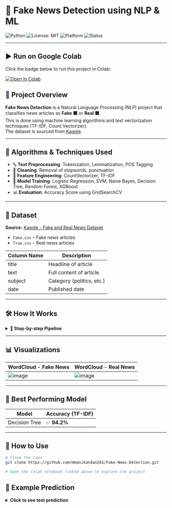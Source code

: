 # 📰 Fake News Detection using NLP & ML

![Python](https://img.shields.io/badge/Python-3.10-blue?logo=python)
![License: MIT](https://img.shields.io/badge/License-MIT-yellow.svg)
![Platform](https://img.shields.io/badge/Platform-Colab-green?logo=googlecolab)
![Status](https://img.shields.io/badge/Status-Completed-brightgreen)

---

## ▶️ Run on Google Colab

Click the badge below to run this project in Colab:

[![Open In Colab](https://colab.research.google.com/assets/colab-badge.svg)](https://colab.research.google.com/drive/1eErFvKMsueFHUFQCk__tDqyF-Bcf8-Xh?usp=sharing)


## 📌 Project Overview

**Fake News Detection** is a Natural Language Processing (NLP) project that classifies news articles as **Fake 🟥** or **Real 🟩**.  
This is done using machine learning algorithms and text vectorization techniques (TF-IDF, Count Vectorizer).  
The dataset is sourced from [Kaggle](https://www.kaggle.com/datasets/clmentbisaillon/fake-and-real-news-dataset).

---

## 🧠 Algorithms & Techniques Used

- 🔤 **Text Preprocessing**: Tokenization, Lemmatization, POS Tagging
- 🧼 **Cleaning**: Removal of stopwords, punctuation
- 🧾 **Feature Engineering**: CountVectorizer, TF-IDF
- 🧪 **Model Training**: Logistic Regression, SVM, Naive Bayes, Decision Tree, Random Forest, XGBoost
- 📊 **Evaluation**: Accuracy Score using GridSearchCV

---

## 📁 Dataset


**Source:** [Kaggle - Fake and Real News Dataset](https://www.kaggle.com/datasets/clmentbisaillon/fake-and-real-news-dataset)  

- `Fake.csv` – Fake news articles
- `True.csv` – Real news articles

| Column Name | Description       |
|-------------|-------------------|
| title       | Headline of article |
| text        | Full content of article |
| subject     | Category (politics, etc.) |
| date        | Published date         |

---

## 🛠️ How It Works

<details>
<summary><strong>📘 Step-by-step Pipeline</strong></summary>

1. **Mount Google Drive** and Load Dataset  
2. **Data Cleaning & Preprocessing**
   - Lowercasing, removing punctuation
   - POS tagging and lemmatization  
3. **Visualization**  
   - WordClouds, Bar plots
4. **Vectorization**  
   - Using CountVectorizer and TF-IDF
5. **Train/Test Split**  
6. **Model Training**  
   - Hyperparameter tuning using `GridSearchCV`
7. **Prediction**  
   - Predict label for new unseen article
</details>

---

## 📊 Visualizations

| WordCloud - Fake News | WordCloud - Real News |
|------------------------|------------------------|
| ![image](https://github.com/user-attachments/assets/a89cbff0-9d7e-493c-a24e-7317cbfcc340) | ![image](https://github.com/user-attachments/assets/d6952bb2-262f-4041-8063-4abfcd9a8a15) |

---

## 🤖 Best Performing Model

| Model        | Accuracy (TF-IDF) |
|--------------|-------------------|
| Decision Tree | ✅ **94.2%**       |

---

## 🧪 How to Use

```bash
# Clone the repo
git clone https://github.com/mmanikandan281/Fake-News-Detection.git

# Open the Colab notebook linked above to explore the project
```


## 💬 Example Prediction

<details>
<summary><strong>Click to see test prediction</strong></summary>

```python
text = ["Donald Trump just couldn’t wish all Americans a Happy New Year and leave it at that..."]
# Preprocess -> Lemmatize -> Vectorize -> Predict
result = model.predict(tfidf_vectorizer.transform([processed_text]))
print(result)
```
# Developed By Manikandan M😉

